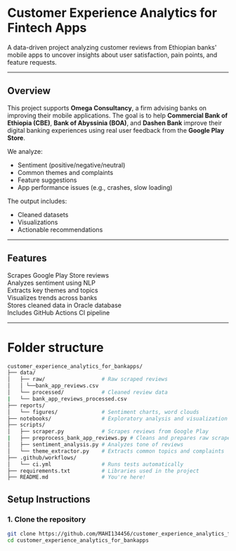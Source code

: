 # Customer Experience Analytics for Fintech Apps

A data-driven project analyzing customer reviews from Ethiopian banks' mobile apps to uncover insights about user satisfaction, pain points, and feature requests.

---

## Overview

This project supports **Omega Consultancy**, a firm advising banks on improving their mobile applications. The goal is to help **Commercial Bank of Ethiopia (CBE)**, **Bank of Abyssinia (BOA)**, and **Dashen Bank** improve their digital banking experiences using real user feedback from the **Google Play Store**.

We analyze:
- Sentiment (positive/negative/neutral)
- Common themes and complaints
- Feature suggestions
- App performance issues (e.g., crashes, slow loading)

The output includes:
- Cleaned datasets
- Visualizations
- Actionable recommendations

---

## Features

Scrapes Google Play Store reviews  
Analyzes sentiment using NLP  
Extracts key themes and topics  
Visualizes trends across banks  
Stores cleaned data in Oracle database  
Includes GitHub Actions CI pipeline  

---

# Folder structure

```bash
customer_experience_analytics_for_bankapps/
├── data/
│   ├── raw/                  # Raw scraped reviews
│   │ └──bank_app_reviews.csv 
│   └── processed/            # Cleaned review data
|   └── bank_app_reviews_processed.csv
├── reports/
│   └── figures/              # Sentiment charts, word clouds
├── notebooks/                # Exploratory analysis and visualization
├── scripts/
│   ├── scraper.py            # Scrapes reviews from Google Play
|   ├── preprocess_bank_app_reviews.py # Cleans and prepares raw scraped data
│   ├── sentiment_analysis.py # Analyzes tone of reviews
│   └── theme_extractor.py    # Extracts common topics and complaints
├── .github/workflows/
│   └── ci.yml                # Runs tests automatically
├── requirements.txt          # Libraries used in the project
├── README.md                 # You're here!


```
##  Setup Instructions

### 1. Clone the repository

```bash
git clone https://github.com/MAHI134456/customer_experience_analytics_for_bankapps.git 
cd customer_experience_analytics_for_bankapps